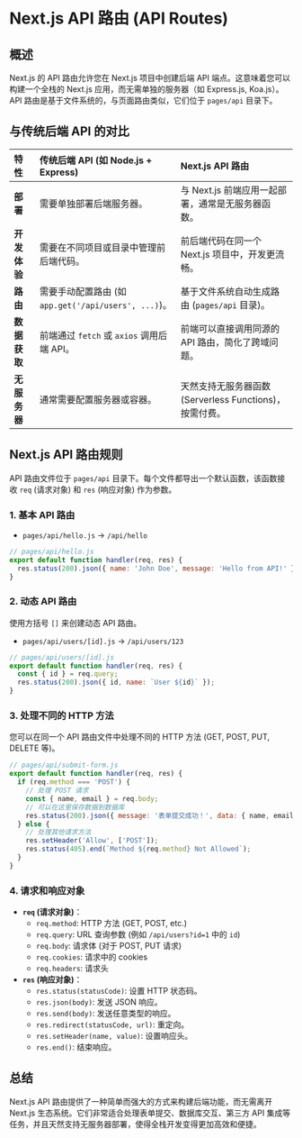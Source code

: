 # Next.js API 路由 (API Routes)

## 概述

Next.js 的 API 路由允许您在 Next.js 项目中创建后端 API 端点。这意味着您可以构建一个全栈的 Next.js 应用，而无需单独的服务器（如 Express.js, Koa.js）。API 路由是基于文件系统的，与页面路由类似，它们位于 `pages/api` 目录下。

## 与传统后端 API 的对比

| 特性         | 传统后端 API (如 Node.js + Express) | Next.js API 路由                               |
| :----------- | :---------------------------------- | :--------------------------------------------- |
| **部署**     | 需要单独部署后端服务器。            | 与 Next.js 前端应用一起部署，通常是无服务器函数。 |
| **开发体验** | 需要在不同项目或目录中管理前后端代码。 | 前后端代码在同一个 Next.js 项目中，开发更流畅。 |
| **路由**     | 需要手动配置路由 (如 `app.get('/api/users', ...)`)。 | 基于文件系统自动生成路由 (`pages/api` 目录)。 |
| **数据获取** | 前端通过 `fetch` 或 `axios` 调用后端 API。 | 前端可以直接调用同源的 API 路由，简化了跨域问题。 |
| **无服务器** | 通常需要配置服务器或容器。          | 天然支持无服务器函数 (Serverless Functions)，按需付费。 |

## Next.js API 路由规则

API 路由文件位于 `pages/api` 目录下。每个文件都导出一个默认函数，该函数接收 `req` (请求对象) 和 `res` (响应对象) 作为参数。

### 1. 基本 API 路由

*   `pages/api/hello.js` -> `/api/hello`

```javascript
// pages/api/hello.js
export default function handler(req, res) {
  res.status(200).json({ name: 'John Doe', message: 'Hello from API!' });
}
```

### 2. 动态 API 路由

使用方括号 `[]` 来创建动态 API 路由。

*   `pages/api/users/[id].js` -> `/api/users/123`

```javascript
// pages/api/users/[id].js
export default function handler(req, res) {
  const { id } = req.query;
  res.status(200).json({ id, name: `User ${id}` });
}
```

### 3. 处理不同的 HTTP 方法

您可以在同一个 API 路由文件中处理不同的 HTTP 方法 (GET, POST, PUT, DELETE 等)。

```javascript
// pages/api/submit-form.js
export default function handler(req, res) {
  if (req.method === 'POST') {
    // 处理 POST 请求
    const { name, email } = req.body;
    // 可以在这里保存数据到数据库
    res.status(200).json({ message: '表单提交成功！', data: { name, email } });
  } else {
    // 处理其他请求方法
    res.setHeader('Allow', ['POST']);
    res.status(405).end(`Method ${req.method} Not Allowed`);
  }
}
```

### 4. 请求和响应对象

*   **`req` (请求对象)**：
    *   `req.method`: HTTP 方法 (GET, POST, etc.)
    *   `req.query`: URL 查询参数 (例如 `/api/users?id=1` 中的 `id`)
    *   `req.body`: 请求体 (对于 POST, PUT 请求)
    *   `req.cookies`: 请求中的 cookies
    *   `req.headers`: 请求头
*   **`res` (响应对象)**：
    *   `res.status(statusCode)`: 设置 HTTP 状态码。
    *   `res.json(body)`: 发送 JSON 响应。
    *   `res.send(body)`: 发送任意类型的响应。
    *   `res.redirect(statusCode, url)`: 重定向。
    *   `res.setHeader(name, value)`: 设置响应头。
    *   `res.end()`: 结束响应。

## 总结

Next.js API 路由提供了一种简单而强大的方式来构建后端功能，而无需离开 Next.js 生态系统。它们非常适合处理表单提交、数据库交互、第三方 API 集成等任务，并且天然支持无服务器部署，使得全栈开发变得更加高效和便捷。
